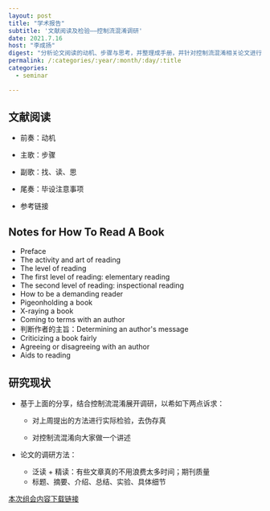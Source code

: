 ```yaml
---
layout: post
title: "学术报告"
subtitle: '文献阅读及检验——控制流混淆调研'
date: 2021.7.16
host: "李成扬"
digest: "分析论文阅读的动机、步骤与思考，并整理成手册，并针对控制流混淆相关论文进行检验。"
permalink: /:categories/:year/:month/:day/:title
categories:
  - seminar

---
```


## 文献阅读

  + 前奏：动机

  + 主歌：步骤

  + 副歌：找、读、思

  + 尾奏：毕设注意事项

  + 参考链接

    


## Notes for How To Read A Book

+ Preface
+ The activity and art of reading
+ The level of reading
+ The first level of reading: elementary reading
+ The second level of reading: inspectional reading
+ How to be a demanding reader
+ Pigeonholding a book
+ X-raying a book
+ Coming to terms with an author
+ 判断作者的主旨：Determining an author's message
+ Criticizing a book fairly
+ Agreeing or disagreeing with an author
+ Aids to reading



## 研究现状

+ 基于上面的分享，结合控制流混淆展开调研，以希如下两点诉求：

  + 对上周提出的方法进行实际检验，去伪存真

  + 对控制流混淆向大家做一个讲述

+ 论文的调研方法：
  + 泛读 + 精读：有些文章真的不用浪费太多时间；期刊质量
  + 标题、摘要、介绍、总结、实验、具体细节







[本次组会内容下载链接](https://github.com/xxycfhb/pku_exploit_files/tree/main/seminar/%E6%96%87%E7%8C%AE%E9%98%85%E8%AF%BB%E5%8F%8A%E6%A3%80%E9%AA%8C%E2%80%94%E2%80%94%E6%8E%A7%E5%88%B6%E6%B5%81%E6%B7%B7%E6%B7%86%E8%B0%83%E7%A0%94)